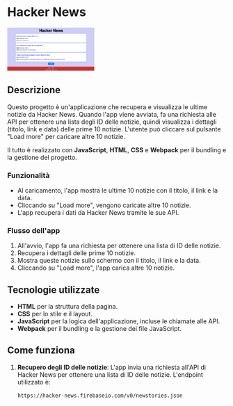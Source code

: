 #  Hacker News

<img src="./Assets/Img/Hackernews.png" width="200" />


## Descrizione

Questo progetto è un'applicazione che recupera e visualizza le ultime notizie da Hacker News. Quando l'app viene avviata, fa una richiesta alle API per ottenere una lista degli ID delle notizie, quindi visualizza i dettagli (titolo, link e data) delle prime 10 notizie. L'utente può cliccare sul pulsante "Load more" per caricare altre 10 notizie.

Il tutto è realizzato con **JavaScript**, **HTML**, **CSS** e **Webpack** per il bundling e la gestione del progetto.

### Funzionalità

- Al caricamento, l'app mostra le ultime 10 notizie con il titolo, il link e la data.
- Cliccando su "Load more", vengono caricate altre 10 notizie.
- L'app recupera i dati da Hacker News tramite le sue API.

### Flusso dell'app

1. All'avvio, l'app fa una richiesta per ottenere una lista di ID delle notizie.
2. Recupera i dettagli delle prime 10 notizie.
3. Mostra queste notizie sullo schermo con il titolo, il link e la data.
4. Cliccando su "Load more", l'app carica altre 10 notizie.

## Tecnologie utilizzate

- **HTML** per la struttura della pagina.
- **CSS** per lo stile e il layout.
- **JavaScript** per la logica dell'applicazione, incluse le chiamate alle API.
- **Webpack** per il bundling e la gestione dei file JavaScript.

## Come funziona

1. **Recupero degli ID delle notizie**: L'app invia una richiesta all'API di Hacker News per ottenere una lista di ID delle notizie. L'endpoint utilizzato è:
   ```bash
   https://hacker-news.firebaseio.com/v0/newstories.json


